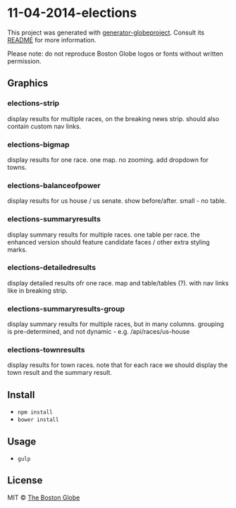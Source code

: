 # 11-04-2014-elections

This project was generated with [generator-globeproject](https://github.com/BostonGlobe/generator-globeproject). Consult its [README](https://github.com/BostonGlobe/generator-globeproject) for more information.

Please note: do not reproduce Boston Globe logos or fonts without written permission.

## Graphics

### elections-strip
display results for multiple races, on the breaking news strip. should also contain custom nav links.

### elections-bigmap
display results for one race. one map. no zooming. add dropdown for towns.

### elections-balanceofpower
display results for us house / us senate. show before/after. small - no table.

### elections-summaryresults
display summary results for multiple races. one table per race. the enhanced version should feature candidate faces / other extra styling marks.

### elections-detailedresults
display detailed results ofr one race. map and table/tables (?). with nav links like in breaking strip.

### elections-summaryresults-group
display summary results for multiple races, but in many columns. grouping is pre-determined, and not dynamic - e.g. /api/races/us-house

### elections-townresults
display results for town races. note that for each race we should display the town result and the summary result.


## Install

- `npm install`
- `bower install`

## Usage

- `gulp`

## License

MIT © [The Boston Globe](http://github.com/BostonGlobe)
